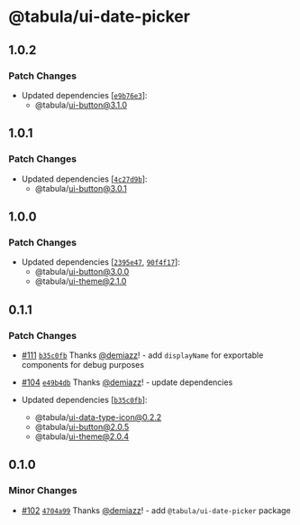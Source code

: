 # @tabula/ui-date-picker

## 1.0.2

### Patch Changes

- Updated dependencies [[`e9b76e3`](https://github.com/ReTable/ui-kit/commit/e9b76e33aa59f1ddd574e453adeeacb30c5bf54b)]:
  - @tabula/ui-button@3.1.0

## 1.0.1

### Patch Changes

- Updated dependencies [[`4c27d9b`](https://github.com/ReTable/ui-kit/commit/4c27d9bde2bdc2eca95d5e4832221859a1cc8089)]:
  - @tabula/ui-button@3.0.1

## 1.0.0

### Patch Changes

- Updated dependencies [[`2395e47`](https://github.com/ReTable/ui-kit/commit/2395e471b0e4e5e34a948df7c37bff77ff75512c), [`90f4f17`](https://github.com/ReTable/ui-kit/commit/90f4f17a04b08a3398ac8ae63b0e89efac2d2d50)]:
  - @tabula/ui-button@3.0.0
  - @tabula/ui-theme@2.1.0

## 0.1.1

### Patch Changes

- [#111](https://github.com/ReTable/ui-kit/pull/111) [`b35c0fb`](https://github.com/ReTable/ui-kit/commit/b35c0fb03fde828f8366c45a7f84d710a327dd40) Thanks [@demiazz](https://github.com/demiazz)! - add `displayName` for exportable components for debug purposes

- [#104](https://github.com/ReTable/ui-kit/pull/104) [`e49b4db`](https://github.com/ReTable/ui-kit/commit/e49b4db93d3ec201f0aead9a4a72e1e4fcc3f740) Thanks [@demiazz](https://github.com/demiazz)! - update dependencies

- Updated dependencies [[`b35c0fb`](https://github.com/ReTable/ui-kit/commit/b35c0fb03fde828f8366c45a7f84d710a327dd40)]:
  - @tabula/ui-data-type-icon@0.2.2
  - @tabula/ui-button@2.0.5
  - @tabula/ui-theme@2.0.4

## 0.1.0

### Minor Changes

- [#102](https://github.com/ReTable/ui-kit/pull/102) [`4704a99`](https://github.com/ReTable/ui-kit/commit/4704a999629b5f1da41f5a5961cf32811e978ae3) Thanks [@demiazz](https://github.com/demiazz)! - add `@tabula/ui-date-picker` package
